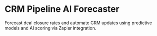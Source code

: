 # CRM Pipeline AI Forecaster

Forecast deal closure rates and automate CRM updates using predictive models and AI scoring via Zapier integration.